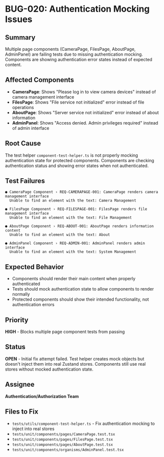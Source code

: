# BUG-020: Authentication Mocking Issues

## Summary
Multiple page components (CameraPage, FilesPage, AboutPage, AdminPanel) are failing tests due to missing authentication mocking. Components are showing authentication error states instead of expected content.

## Affected Components
- **CameraPage**: Shows "Please log in to view camera devices" instead of camera management interface
- **FilesPage**: Shows "File service not initialized" error instead of file operations
- **AboutPage**: Shows "Server service not initialized" error instead of about information
- **AdminPanel**: Shows "Access denied. Admin privileges required" instead of admin interface

## Root Cause
The test helper `component-test-helper.ts` is not properly mocking authentication state for protected components. Components are checking authentication status and showing error states when not authenticated.

## Test Failures
```
● CameraPage Component › REQ-CAMERAPAGE-001: CameraPage renders camera management interface
  Unable to find an element with the text: Camera Management

● FilesPage Component › REQ-FILESPAGE-001: FilesPage renders file management interface  
  Unable to find an element with the text: File Management

● AboutPage Component › REQ-ABOUT-001: AboutPage renders information content
  Unable to find an element with the text: About

● AdminPanel Component › REQ-ADMIN-001: AdminPanel renders admin interface
  Unable to find an element with the text: System Management
```

## Expected Behavior
- Components should render their main content when properly authenticated
- Tests should mock authentication state to allow components to render normally
- Protected components should show their intended functionality, not authentication errors

## Priority
**HIGH** - Blocks multiple page component tests from passing

## Status
**OPEN** - Initial fix attempt failed. Test helper creates mock objects but doesn't inject them into real Zustand stores. Components still use real stores without mocked authentication state.

## Assignee
**Authentication/Authorization Team**

## Files to Fix
- `tests/utils/component-test-helper.ts` - Fix authentication mocking to inject into real stores
- `tests/unit/components/pages/CameraPage.test.tsx`
- `tests/unit/components/pages/FilesPage.test.tsx` 
- `tests/unit/components/pages/AboutPage.test.tsx`
- `tests/unit/components/organisms/AdminPanel.test.tsx`

